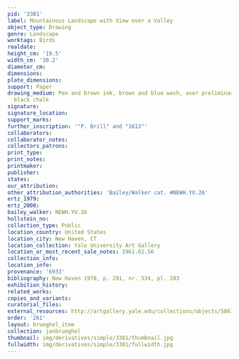 ```yaml
---
pid: '3381'
label: Mountainous Landscape with View over a Valley
object_type: Drawing
genre: Landscape
worktags: Birds
realdate:
height_cm: '19.5'
width_cm: '30.2'
diameter_cm:
dimensions:
plate_dimensions:
support: Paper
drawing_medium: Pen and brown ink, brown and blue wash, over preliminary drawing in
  black chalk
signature:
signature_location:
support_marks:
further_inscription: '"P. Brill" and "1613"'
collaborators:
collaborator_notes:
collectors_patrons:
print_type:
print_notes:
printmaker:
publisher:
states:
our_attribution:
other_attribution_authorities: 'Bailey/Walker cat. #NEWH.YU.26'
ertz_1979:
ertz_2008:
bailey_walker: NEWH.YU.26
hollstein_no:
collection_type: Public
location_country: United States
location_city: New Haven, CT
location_collection: Yale University Art Gallery
location_or_most_recent_sale_notes: 1961.62.56
collection_info:
location_info:
provenance: '6933'
bibliography: New Haven 1970, p. 291, nr. 534, pl. 283
exhibition_history:
related_works:
copies_and_variants:
curatorial_files:
external_resources: http://artgallery.yale.edu/collections/objects/58615
order: '261'
layout: brueghel_item
collection: janbrueghel
thumbnail: img/derivatives/simple/3381/thumbnail.jpg
fullwidth: img/derivatives/simple/3381/fullwidth.jpg
---
```

